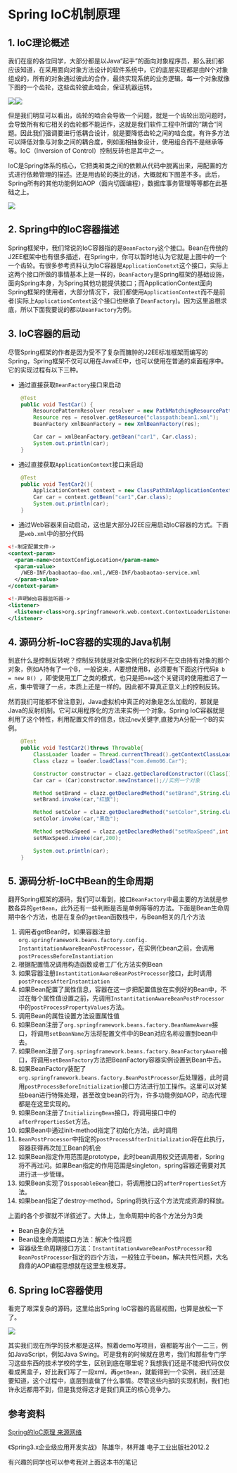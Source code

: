 # Spring IoC机制原理

## 1. IoC理论概述

我们在座的各位同学，大部分都是以Java“起手”的面向对象程序员，那么我们都应该知道，在采用面向对象方法设计的软件系统中，它的底层实现都是由N个对象组成的，所有的对象通过彼此的合作，最终实现系统的业务逻辑。每一个对象就像下图的一个齿轮，这些齿轮彼此啮合，保证机器运转。

![](img/0_1.png)![](img/0_2.png)

但是我们明显可以看出，齿轮的啮合会导致一个问题，就是一个齿轮出现问题时，会导致所有和它相关的齿轮都不能运作，这就是我们软件工程中所谓的“耦合”问题。因此我们强调要进行低耦合设计，就是要降低齿轮之间的啮合度。有许多方法可以降低对象与对象之间的耦合度，例如面相抽象设计，使用组合而不是继承等等。IoC（Inversion of Control）控制反转也是其中之一。

IoC是Spring体系的核心，它把类和类之间的依赖从代码中脱离出来，用配置的方式进行依赖管理的描述。还是用齿轮的类比的话，大概就和下图差不多。此后，Spring所有的其他功能例如AOP（面向切面编程），数据库事务管理等等都在此基础之上。

![](img/0_3.png)

## 2. Spring中的IoC容器描述

Spring框架中，我们常说的IoC容器指的是`BeanFactory`这个接口。Bean在传统的J2EE框架中也有很多描述，在Spring中，你可以暂时地认为它就是上图中的一个一个齿轮。有很多参考资料认为IoC容器是`ApplicationConetxt`这个接口，实际上这两个接口所做的事情基本上是一样的，`BeanFactory`是Spring框架的基础设施，面向Spring本身，为Spring其他功能提供接口；而ApplicationContext面向Spring框架的使用者，大部分情况下，我们都使用`ApplicationContext`而不是前者(实际上`ApplicationContext`这个接口也继承了`BeanFactory`)。因为这里追根求底，所以下面我要说的都以`BeanFactory`为例。

## 3. IoC容器的启动

尽管Spring框架的作者是因为受不了复杂而臃肿的J2EE标准框架而编写的Spring，Spring框架不仅可以用在JavaEE中，也可以使用在普通的桌面程序中。它的实现过程有以下三种。

- 通过直接获取`BeanFactory`接口来启动

```java
    @Test
    public void TestCar() {
        ResourcePatternResolver resolver = new PathMatchingResourcePatternResolver();
        Resource res = resolver.getResource("classpath:bean1.xml");
        BeanFactory xmlBeanFactory = new XmlBeanFactory(res);

        Car car = xmlBeanFactory.getBean("car1", Car.class);
        System.out.println(car);
    }
```

- 通过直接获取`ApplicationContext`接口来启动

```java
    @Test
    public void TestCar2(){
        ApplicationContext context = new ClassPathXmlApplicationContext("bean1.xml");
        Car car = context.getBean("car1",Car.class);
        System.out.println(car);
    }
```

- 通过Web容器来自动启动，这也是大部分J2EE应用启动IoC容器的方式。下面是`web.xml`中的部分代码

```xml
<!-制定配置文件->
<context-param>
  <param-name>contextConfigLocation</param-name>
  <param-value>
  	/WEB-INF/baobaotao-dao.xml,/WEB-INF/baobaotao-service.xml
  </param-value>
</context-param>

<!-声明Web容器监听器->
<listener>
  <listener-class>org.springframework.web.context.ContextLoaderListener</listener-class>
</listener>
```

## 4. 源码分析-IoC容器的实现的Java机制

到底什么是控制反转呢？控制反转就是对象实例化的权利不在交由持有对象的那个对象，例如A持有了一个B，一般说来，A要想使用B，必须要有下面这行代码`B b = new B() `，即使使用工厂之类的模式，也只是把`new`这个关键词的使用推迟了一点，集中管理了一点，本质上还是一样的。因此都不算真正意义上的控制反转。

然而我们可能都不曾注意到，Java虚拟机中真正的对象是怎么加载的，那就是Java的反射机制。它可以用程序化的方法来实例一个对象。Spring IoC容器就是利用了这个特性，利用配置文件的信息，绕过`new`关键字,直接为A分配一个B的实例。

```java
    @Test
    public void TestCar2()throws Throwable{
        ClassLoader loader = Thread.currentThread().getContextClassLoader();
        Class clazz = loader.loadClass("com.demo06.Car");

        Constructor constructor = clazz.getDeclaredConstructor((Class[])null);
        Car car = (Car)constructor.newInstance();//实例一个对象

        Method setBrand = clazz.getDeclaredMethod("setBrand",String.class);
        setBrand.invoke(car,"红旗");

        Method setColor = clazz.getDeclaredMethod("setColor",String.class);
        setColor.invoke(car,"黑色");

        Method setMaxSpeed = clazz.getDeclaredMethod("setMaxSpeed",int.class);
        setMaxSpeed.invoke(car,200);

        System.out.println(car);
    }
```

## 5. 源码分析-IoC中Bean的生命周期

翻开Spring框架的源码，我们可以看到，接口`BeanFactory`中最主要的方法就是参数各异的`getBean`，此外还有一些判断是否是单例等等的方法。下面是Bean生命周期中各个方法，也是在复杂的`getBean`函数栈中，与Bean相关的几个方法

1. 调用者getBean时，如果容器注册`org.springframework.beans.factory.config. InstantitationAwareBeanPostProcessor`，在实例化bean之前，会调用`postProcessBeforeInstantiation`
2. 根据配置情况调用构造函数或者工厂化方法实例Bean
3. 如果容器注册`InstantitationAwareBeanPostProcessor`接口，此时调用`postProcessAfterInstantiation`
4. 如果Bean配置了属性信息，容器在这一步把配置值放在实例好的Bean中，不过在每个属性值设置之前，先调用`InstantitationAwareBeanPostProcessor`中的`postProcessPropertyValues`方法。
5. 调用Bean的属性设置方法设置属性值
6. 如果Bean注册了`org.springframework.beans.factory.BeanNameAware`接口，将调用`setBeanName`方法将配置文件中的Bean对应名称设置到bean中去。
7. 如果Bean注册了`org.springframework.beans.factory.BeanFactoryAware`接口，将调用`setBeanFactory`方法把BeanFactory容器实例设置到Bean中去。
8. 如果BeanFactory装配了`org.springframework.beans.factory.BeanPostProcessor`后处理器，此时调用`postProcessBeforeInitialization`接口方法进行加工操作。这里可以对某些bean进行特殊处理，甚至改变bean的行为，许多功能例如AOP，动态代理都是在这里实现的。
9. 如果Bean注册了`InitializingBean`接口，将调用接口中的`afterPropertiesSet`方法。
10. 如果Bean中通过init-method指定了初始化方法，此时调用
11. `BeanPostProcessor`中指定的`postProcessAfterInitialization`将在此执行，容器获得再次加工Bean的机会
12. 如果Bean指定作用范围是prototype，此时bean调用权交还调用者，Spring将不再过问。如果Bean指定的作用范围是singleton，spring容器还需要对其进行进一步管理。
13. 如果Bean实现了`DisposableBean`接口，将调用接口的`afterPropertiesSet`方法。
14. 如果bean指定了destroy-method，Spring将执行这个方法完成资源的释放。

上面的各个步骤就不详叙述了。大体上，生命周期中的各个方法分为3类

- Bean自身的方法
- Bean级生命周期接口方法：解决个性问题
- 容器级生命周期接口方法：`InstantitationAwareBeanPostProcessor`和`BeanPostProcessor`指定的四个方法，一般独立于bean，解决共性问题，大名鼎鼎的AOP编程思想就在这里生根发芽。

## 6. Spring IoC容器使用

看完了艰深复杂的源码，这里给出Spring IoC容器的高层视图，也算是放松一下了。

![](img/4_1.png)

其实我们现在所学的技术都是这样。照着demo写项目，谁都能写出个一二三，例如JavaScript，例如Java Swing。可是我有的时候就在思考，我们和那些专门学习这些东西的技术学校的学生，区别到底在哪里呢？我想我们还是不能把代码仅仅看成黑盒子，好比我们写了一段xml，再`getBean`，就能得到一个实例，我们还是要知道，这个过程中，底层到底做了什么事情。尽管这些内部的实现机制，我们也许永远都用不到，但是我觉得这才是我们真正的核心竞争力。

## 参考资料

[Spring的IoC原理     来源网络](http://www.importnew.com/14751.html)

《Spring3.x企业级应用开发实战》 陈雄华，林开雄 电子工业出版社2012.2

有兴趣的同学也可以参考我对上面这本书的笔记